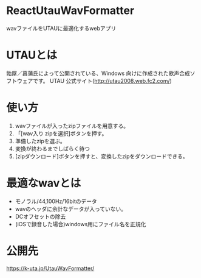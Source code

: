 # ReactUtauWavFormatter
wavファイルをUTAUに最適化するwebアプリ

# UTAUとは
飴屋／菖蒲氏によって公開されている、Windows 向けに作成された歌声合成ソフトウェアです。
UTAU 公式サイト(http://utau2008.web.fc2.com/)

# 使い方
1. wavファイルが入ったzipファイルを用意する。
1. 「[wav入り zipを選択]ボタンを押す。
1. 準備したzipを選ぶ。
1. 変換が終わるまでしばらく待つ
1. [zipダウンロード]ボタンを押すと、変換したzipをダウンロードできる。

# 最適なwavとは
* モノラル/44,100Hz/16bitのデータ
* wavのヘッダに余計なデータが入っていない。
* DCオフセットの除去
* (iOSで録音した場合)windows用にファイル名を正規化

# 公開先
https://k-uta.jp/UtauWavFormatter/